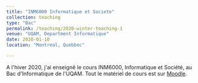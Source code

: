 ```yaml
---
title: "INM6000 Informatique et Societe"
collection: teaching
type: "Bac"
permalink: /teaching/2020-winter-teaching-1
venue: "UQAM, Department Informatique"
date: 2020-01-10
location: "Montreal, Quebbec"

---
```


A l'hiver 2020, j'ai enseigné le cours INM6000, Informatique et Société, au Bac d'Informatique de l'UQAM.
Tout le matériel de cours est sur [Moodle](https://www.moodle2.uqam.ca/coursv3/course/view.php?id=35191).
